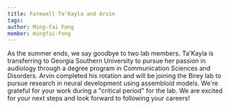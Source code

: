 ```yaml
---
title: Farewell Ta'Kayla and Arvin
tags:
author: Ming-fai Fong
member: mingfai-fong
---
```


As the summer ends, we say goodbye to two lab members.  Ta'Kayla is transferring to Georgia Southern University to pursue her passion in audiology through a degree program in Communication Sciences and Disorders.  Arvin completed his rotation and will be joining the Birey lab to pursue research in neural development using assembloid models.  We're grateful for your work during a "critical period" for the lab.  We are excited for your next steps and look forward to following your careers!
